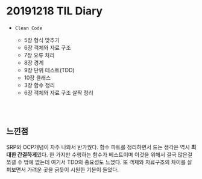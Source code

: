 # 20191218 TIL Diary

- `Clean Code`
  - 5장 형식 맞추기
  - 6장 객체와 자료 구조
  - 7장 오류 처리
  - 8장 경계
  - 9장 단위 테스트(TDD)
  - 10장 클래스
  - 3장 함수 정리
  - 6장 객체와 자료 구조 살짝 정리

  <br><br>

## **느낀점** <br>
SRP와 OCP개념이 자주 나와서 반가웠다. 함수 파트를 정리하면서 드는 생각은 역시 **최대한 간결하게**였다. 한 가지만 수행하는 함수가 베스트이며 이것을 위해서 결국 많은걸 쪼갤 수 밖에 없는데 여기서 TDD의 중요성도 느꼈다. 또 객체와 자료구조의 차이를 살펴보면서 가려운 곳을 긁듯이 시원한 기분이 들었다. 